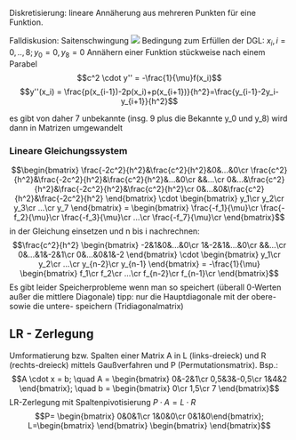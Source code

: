 Diskretisierung: lineare Annäherung aus mehreren Punkten für eine Funktion.

Falldiskusion: Saitenschwingung
![](NUS_DGL01.excalidraw)
Bedingung zum Erfüllen der DGL:
$x_i, i=0, .., 8 ; y_0=0 , y_8=0$
Annähern einer Funktion stückweise nach einem Parabel
$$c^2 \cdot y'' = -\frac{1}{\mu}f(x_i)$$ 
$$y''(x_i) = \frac{p(x_{i-1})-2p(x_i)+p(x_{i+1})}{h^2}=\frac{y_{i-1}-2y_i-y_{i+1}}{h^2}$$

es gibt von daher 7 unbekannte (insg. 9 plus die Bekannte y_0 und y_8)
wird dann in Matrizen umgewandelt

### Lineare Gleichungssystem
$$\begin{bmatrix}
	\frac{-2c^2}{h^2}&\frac{c^2}{h^2}&0&...&0\cr
	\frac{c^2}{h^2}&\frac{-2c^2}{h^2}&\frac{c^2}{h^2}&...&0\cr
	&&...\cr
	0&...&\frac{c^2}{h^2}&\frac{-2c^2}{h^2}&\frac{c^2}{h^2}\cr
	0&...&0&\frac{c^2}{h^2}&\frac{-2c^2}{h^2}
\end{bmatrix} \cdot
\begin{bmatrix}
	y_1\cr y_2\cr y_3\cr ...\cr y_7
\end{bmatrix} =
\begin{bmatrix}
	\frac{-f_1}{\mu}\cr \frac{-f_2}{\mu}\cr \frac{-f_3}{\mu}\cr ...\cr \frac{-f_7}{\mu}\cr 
\end{bmatrix}$$
in der Gleichung einsetzen und n bis i nachrechnen:
$$\frac{c^2}{h^2} \begin{bmatrix}
	-2&1&0&...&0\cr
	1&-2&1&...&0\cr
	&&...\cr
	0&...&1&-2&1\cr
	0&...&0&1&-2
\end{bmatrix} \cdot
\begin{bmatrix}
	y_1\cr y_2\cr ...\cr y_{n-2}\cr y_{n-1}
\end{bmatrix} = -\frac{1}{\mu}
\begin{bmatrix}
	f_1\cr f_2\cr ...\cr f_{n-2}\cr f_{n-1}\cr 
\end{bmatrix}$$
Es gibt leider Speicherprobleme wenn man so speichert (überall 0-Werten außer die mittlere Diagonale)
tipp: nur die Hauptdiagonale mit der obere- sowie die untere- speichern (Tridiagonalmatrix)

## LR - Zerlegung
Umformatierung bzw. Spalten einer Matrix A in L (links-dreieck) und R (rechts-dreieck) mittels Gaußverfahren und P (Permutationsmatrix).
Bsp.:
$$A \cdot x = b; \quad A = \begin{bmatrix} 0&-2&1\cr 0,5&3&-0,5\cr 1&4&2 \end{bmatrix}; \quad b = \begin{bmatrix} 0\cr 1,5\cr 7 \end{bmatrix}$$
LR-Zerlegung mit Spaltenpivotisierung $P \cdot A = L \cdot R$
$$P= \begin{bmatrix} 0&0&1\cr 1&0&0\cr 0&1&0\end{bmatrix}; L=\begin{bmatrix} \end{bmatrix} \begin{bmatrix} \end{bmatrix}$$
